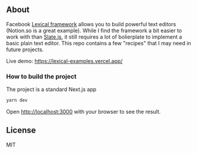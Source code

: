 ## About
Facebook [Lexical framework](https://github.com/facebook/lexical) allows you to build powerful text editors (Notion.so is a great example).  While I find the framework a bit easier to work with than [Slate.js](https://github.com/ianstormtaylor/slate), it still requires a lot of bolierplate to implement a basic plain text editor.  This repo contains a few "recipes" that I may need in future projects.

Live demo:  https://lexical-examples.vercel.app/

### How to build the project

The project is a standard Next.js app

```bash
yarn dev
```

Open [http://localhost:3000](http://localhost:3000) with your browser to see the result.

## License
MIT
